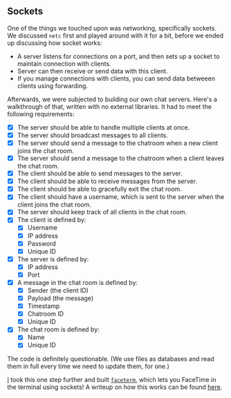 ## Sockets

One of the things we touched upon was networking, specifically sockets. We discussed `netc` first and played around with it for a bit, before we ended up discussing how socket works:

* A server listens for connections on a port, and then sets up a socket to maintain connection with clients.
* Server can then receive or send data with this client.
* If you manage connections with clients, you can send data betweeen clients using forwarding.

Afterwards, we were subjected to building our own chat servers. Here's a walkthrough of that, written with no external libraries. It had to meet the following requirements:

- [X] The server should be able to handle multiple clients at once.
- [X] The server should broadcast messages to all clients.
- [X] The server should send a message to the chatroom when a new client joins the chat room.
- [X] The server should send a message to the chatroom when a client leaves the chat room.
- [X] The client should be able to send messages to the server.
- [X] The client should be able to receive messages from the server.
- [X] The client should be able to gracefully exit the chat room.
- [X] The client should have a username, which is sent to the server when the client joins the chat room.
- [X] The server should keep track of all clients in the chat room.
- [X] The client is defined by:
  - [X] Username
  - [X] IP address
  - [X] Password
  - [X] Unique ID
- [X] The server is defined by:
  - [X] IP address
  - [X] Port
- [X] A message in the chat room is defined by:
  - [X] Sender (the client ID)
  - [X] Payload (the message)
  - [X] Timestamp
  - [X] Chatroom ID
  - [X] Unique ID
- [X] The chat room is defined by:
  - [X] Name
  - [X] Unique ID

The code is definitely questionable. (We use files as databases and read them in full every time we need to update them, for one.)

[I](https://jianminchen.com) took this one step further and built [`faceterm`](https://github.com/jianmin-chen/faceterm), which lets you FaceTime in the terminal using sockets! A writeup on how this works can be found [here](https://jianminchen.com).